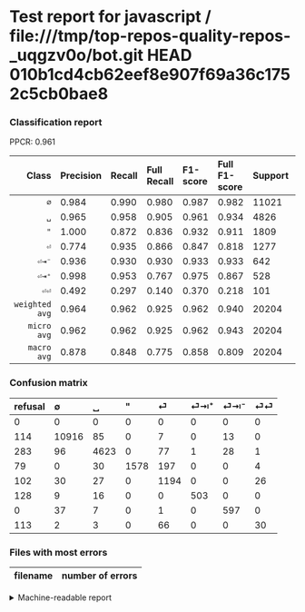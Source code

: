 # Test report for javascript / file:///tmp/top-repos-quality-repos-_uqgzv0o/bot.git HEAD 010b1cd4cb62eef8e907f69a36c1752c5cb0bae8

### Classification report

PPCR: 0.961

| Class | Precision | Recall | Full Recall | F1-score | Full F1-score | Support | Full Support | PPCR |
|------:|:----------|:-------|:------------|:---------|:---------|:--------|:-------------|:-----|
| `∅` | 0.984| 0.990| 0.980| 0.987| 0.982| 11021| 11135| 0.990 |
| `␣` | 0.965| 0.958| 0.905| 0.961| 0.934| 4826| 5109| 0.945 |
| `"` | 1.000| 0.872| 0.836| 0.932| 0.911| 1809| 1888| 0.958 |
| `⏎` | 0.774| 0.935| 0.866| 0.847| 0.818| 1277| 1379| 0.926 |
| `⏎⇥⁻` | 0.936| 0.930| 0.930| 0.933| 0.933| 642| 642| 1.000 |
| `⏎⇥⁺` | 0.998| 0.953| 0.767| 0.975| 0.867| 528| 656| 0.805 |
| `⏎⏎` | 0.492| 0.297| 0.140| 0.370| 0.218| 101| 214| 0.472 |
| `weighted avg` | 0.964| 0.962| 0.925| 0.962| 0.940| 20204| 21023| 0.961 |
| `micro avg` | 0.962| 0.962| 0.925| 0.962| 0.943| 20204| 21023| 0.961 |
| `macro avg` | 0.878| 0.848| 0.775| 0.858| 0.809| 20204| 21023| 0.961 |

### Confusion matrix

|refusal|  ∅| ␣| "| ⏎| ⏎⇥⁺| ⏎⇥⁻| ⏎⏎| 
|:---|:---|:---|:---|:---|:---|:---|:---|
|0 |0 |0 |0 |0 |0 |0 |0 |
|114 |10916 |85 |0 |7 |0 |13 |0 |
|283 |96 |4623 |0 |77 |1 |28 |1 |
|79 |0 |30 |1578 |197 |0 |0 |4 |
|102 |30 |27 |0 |1194 |0 |0 |26 |
|128 |9 |16 |0 |0 |503 |0 |0 |
|0 |37 |7 |0 |1 |0 |597 |0 |
|113 |2 |3 |0 |66 |0 |0 |30 |

### Files with most errors

| filename | number of errors|
|:----:|:-----|

<details>
    <summary>Machine-readable report</summary>
```json
{
  "cl_report": {"\"": {"f1-score": 0.9317980513728964, "precision": 1.0, "recall": 0.8723051409618574, "support": 1809}, "macro avg": {"f1-score": 0.8579571934747703, "precision": 0.8784456194357154, "recall": 0.8479008184954969, "support": 20204}, "micro avg": {"f1-score": 0.9622352009503069, "precision": 0.9622352009503069, "recall": 0.9622352009503069, "support": 20204}, "weighted avg": {"f1-score": 0.9621912330094697, "precision": 0.9641669076432215, "recall": 0.9622352009503069, "support": 20204}, "\u2205": {"f1-score": 0.9873818461399302, "precision": 0.9843101893597835, "recall": 0.9904727338716994, "support": 11021}, "\u23ce": {"f1-score": 0.8471089038666195, "precision": 0.77431906614786, "recall": 0.9350039154267815, "support": 1277}, "\u23ce\u21e5\u207a": {"f1-score": 0.9748062015503876, "precision": 0.998015873015873, "recall": 0.9526515151515151, "support": 528}, "\u23ce\u21e5\u207b": {"f1-score": 0.9328125000000002, "precision": 0.9357366771159875, "recall": 0.9299065420560748, "support": 642}, "\u23ce\u23ce": {"f1-score": 0.3703703703703704, "precision": 0.4918032786885246, "recall": 0.297029702970297, "support": 101}, "\u2423": {"f1-score": 0.9614224810231881, "precision": 0.9649342517219787, "recall": 0.9579361790302527, "support": 4826}},
  "cl_report_full": {"\"": {"f1-score": 0.9105597230236584, "precision": 1.0, "recall": 0.8358050847457628, "support": 1888}, "macro avg": {"f1-score": 0.8089400383651516, "precision": 0.8784456194357154, "recall": 0.774816812606285, "support": 21023}, "micro avg": {"f1-score": 0.9431198001309822, "precision": 0.9622352009503069, "recall": 0.9247490843362032, "support": 21023}, "weighted avg": {"f1-score": 0.9404258947338899, "precision": 0.9611671171494506, "recall": 0.9247490843362032, "support": 21023}, "\u2205": {"f1-score": 0.9823172103487063, "precision": 0.9843101893597835, "recall": 0.9803322855859902, "support": 11135}, "\u23ce": {"f1-score": 0.8175282437521397, "precision": 0.77431906614786, "recall": 0.8658448150833937, "support": 1379}, "\u23ce\u21e5\u207a": {"f1-score": 0.8672413793103448, "precision": 0.998015873015873, "recall": 0.7667682926829268, "support": 656}, "\u23ce\u21e5\u207b": {"f1-score": 0.9328125000000002, "precision": 0.9357366771159875, "recall": 0.9299065420560748, "support": 642}, "\u23ce\u23ce": {"f1-score": 0.21818181818181814, "precision": 0.4918032786885246, "recall": 0.14018691588785046, "support": 214}, "\u2423": {"f1-score": 0.9339393939393938, "precision": 0.9649342517219787, "recall": 0.9048737522019965, "support": 5109}},
  "ppcr": 0.9610426675545831
}
```
</details>
